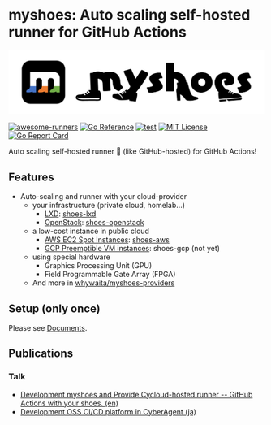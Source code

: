 # myshoes: Auto scaling self-hosted runner for GitHub Actions

![](./docs/assets/img/myshoes_logo_yoko_colorA.png)

[![awesome-runners](https://img.shields.io/badge/listed%20on-awesome--runners-blue.svg)](https://github.com/jonico/awesome-runners)
[![Go Reference](https://pkg.go.dev/badge/github.com/whywaita/myshoes.svg)](https://pkg.go.dev/github.com/whywaita/myshoes)
[![test](https://github.com/whywaita/myshoes/actions/workflows/test.yaml/badge.svg)](https://github.com/whywaita/myshoes/actions/workflows/test.yaml)
[![MIT License](http://img.shields.io/badge/license-MIT-blue.svg?style=flat)](LICENSE)
[![Go Report Card](https://goreportcard.com/badge/github.com/whywaita/myshoes)](https://goreportcard.com/report/github.com/whywaita/myshoes)

Auto scaling self-hosted runner :runner: (like GitHub-hosted) for GitHub Actions!

## Features

- Auto-scaling and runner with your cloud-provider
    - your infrastructure (private cloud, homelab...)
        - [LXD](https://linuxcontainers.org): [shoes-lxd](https://github.com/whywaita/myshoes-providers/tree/master/shoes-lxd)
        - [OpenStack](https://www.openstack.org): [shoes-openstack](https://github.com/whywaita/myshoes-providers/tree/master/shoes-openstack)
    - a low-cost instance in public cloud
        - [AWS EC2 Spot Instances](https://aws.amazon.com/ec2/spot): [shoes-aws](https://github.com/whywaita/myshoes-providers/tree/master/shoes-aws)
        - [GCP Preemptible VM instances](https://cloud.google.com/compute/docs/instances/preemptible): shoes-gcp (not yet)
    - using special hardware
        - Graphics Processing Unit (GPU)
        - Field Programmable Gate Array (FPGA)
    - And more in [whywaita/myshoes-providers](https://github.com/whywaita/myshoes-providers)

## Setup (only once)

Please see [Documents](./docs).

## Publications

### Talk

- [Development myshoes and Provide Cycloud-hosted runner -- GitHub Actions with your shoes. (en)](https://www.slideshare.net/whywaita/development-myshoes-and-provide-cycloudhosted-runner-github-actions-with-your-shoes)
- [Development OSS CI/CD platform in CyberAgent (ja)](https://www.slideshare.net/whywaita/cyberagent-oss-cicd-myshoes-cicd2021)
